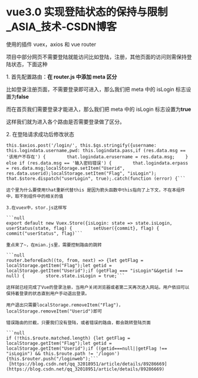 # vue3.0 实现登陆状态的保持与限制_ASIA_技术-CSDN博客
使用的插件 vuex，axios 和 vue router

项目中部分网页不需要登陆就能访问比如登陆，注册，其他页面的访问则需保持登陆状态，下面这种

1\. 首先配置路由：**在 router.js 中添加 meta 区分**

比如登录注册页面，不需要登录即可进入，那么我们把 meta 中的 isLogin 标志设置为**false**

而在首页我们需要登录才能进入，那么我们把 meta 中的 isLogin 标志设置为**true**

这样我们就为进入各个路由是否需要登录做了区分。

2\. 在登陆请求成功后修改状态

````null
this.$axios.post('/login/', this.$qs.stringify({username: this.logindata.username,pwd: this.logindata.pass,if (res.data.msg == '该用户不存在') {        that.logindata.erusername = res.data.msg;    } else if (res.data.msg == '输入密码错误') {        that.logindata.erpass = res.data.msg;localStorage.setItem("Userid", res.data.userid);localStorage.setItem("Flag", "isLogin");        that.$store.dispatch("userLogin", true);.catch(function (error) {```

这个里为什么要使用that重新代替this 是因为箭头函数中this指向了上下文，不在本组件中，取不到组件中的相关的值

3.在vuex中，stor.js这样写

```null
export default new Vuex.Store({isLogin: state => state.isLogin,        userStatus(state, flag) {        setUser({commit}, flag) {            commit("userStatus", flag)```

重点来了~，在mian.js里，需要控制路由的跳转

```null
router.beforeEach((to, from, next) => {let getFlag = localStorage.getItem("Flag");let getid = localStorage.getItem("Userid");if (getFlag === "isLogin"&&getid !== null) {        store.state.isLogin = true;```

这样就已经完成了Vue的登录注册，当用户关闭浏览器或者第二天再次进入网站，用户依旧可以保持着登录的状态直到用户手动退出登录。

用户退出只需要localStorage.removeItem("Flag")，localStorage.removeItem("Userid")即可

错误路由的拦截，只要我们没有登陆，或者错误的路由，都会跳转登陆页面 

```null
if (!this.$route.matched.length) {let getFlag = localStorage.getItem("Flag");let getid = localStorage.getItem("Userid");if ((getid===null||getFlag !== "isLogin") && this.$route.path != '/logon') {this.$router.push("/loginweb");``` 
 [https://blog.csdn.net/qq_32018951/article/details/89286669](https://blog.csdn.net/qq_32018951/article/details/89286669)
````
